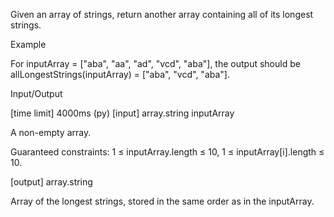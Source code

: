 Given an array of strings, return another array containing all of its longest strings.

Example

For inputArray = ["aba", "aa", "ad", "vcd", "aba"], the output should be
allLongestStrings(inputArray) = ["aba", "vcd", "aba"].

Input/Output

[time limit] 4000ms (py)
[input] array.string inputArray

A non-empty array.

Guaranteed constraints:
1 ≤ inputArray.length ≤ 10,
1 ≤ inputArray[i].length ≤ 10.

[output] array.string

Array of the longest strings, stored in the same order as in the inputArray.
